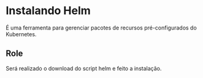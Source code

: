 Instalando Helm
=========

É uma ferramenta para gerenciar pacotes de recursos pré-configurados do Kubernetes.

Role
------------

Será realizado o download do script helm e feito a instalação.